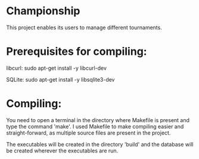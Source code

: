 # Championship

This project enables its users to manage different tournaments.

# Prerequisites for compiling:

libcurl: sudo apt-get install -y libcurl-dev

SQLite: sudo apt-get install -y libsqlite3-dev

# Compiling:

You need to open a terminal in the directory where Makefile is present and type the command 'make'. I used Makefile to make compiling easier and straight-forward, as multiple source files are present in the project.

The executables will be created in the directory 'build' and the database will be created wherever the executables are run.
